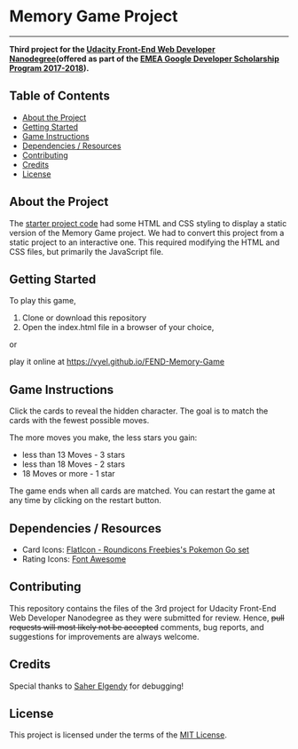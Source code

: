 # Memory Game Project
---

**Third project for the [Udacity Front-End Web Developer Nanodegree](https://eu.udacity.com/course/front-end-web-developer-nanodegree--nd001)(offered as part of the [EMEA Google Developer Scholarship Program 2017-2018](https://www.udacity.com/google-scholarships)).**


## Table of Contents

* [About the Project](#about-the-project)
* [Getting Started](#getting-started)
* [Game Instructions](#game-instructions)
* [Dependencies / Resources](#dependencies-/-resources)
* [Contributing](#contributing)
* [Credits](#credits)
* [License](#license)

## About the Project

The [starter project code](https://github.com/udacity/fend-project-memory-game) had some HTML and CSS styling to display a static version of the Memory Game project. We had to convert this project from a static project to an interactive one. This required modifying the HTML and CSS files, but primarily the JavaScript file.

## Getting Started

To play this game,
1. Clone or download this repository
2. Open the index.html file in a browser of your choice,

or

play it online at https://vyel.github.io/FEND-Memory-Game

## Game Instructions

Click the cards to reveal the hidden character. The goal is to match the cards with the fewest possible moves.

The more moves you make, the less stars you gain:

* less than 13 Moves - 3 stars
* less than 18 Moves - 2 stars
* 18 Moves or more - 1 star

The game ends when all cards are matched. You can restart the game at any time by clicking on the restart button.

## Dependencies / Resources

* Card Icons: [FlatIcon - Roundicons Freebies's Pokemon Go set](https://www.flaticon.com/packs/pokemon-go)
* Rating Icons: [Font Awesome](https://fontawesome.com/)

## Contributing

This repository contains the files of the 3rd project for Udacity Front-End Web Developer Nanodegree as they were submitted for review. Hence, ~~pull requests will most likely not be accepted~~ comments, bug reports, and suggestions for improvements are always welcome.

## Credits

Special thanks to [Saher Elgendy](https://github.com/saher-elgendy) for debugging!

## License

This project is licensed under the terms of the [MIT License](https://choosealicense.com/licenses/mit/).

